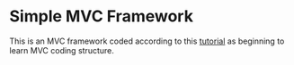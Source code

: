 # Simple MVC Framework

This is an MVC framework coded according to this [tutorial]("https://www.codeproject.com/Articles/1080626/Code-Your-Own-PHP-MVC-Framework-in-Hour") as beginning to learn MVC coding structure.